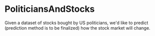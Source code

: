 # PoliticiansAndStocks
Given a dataset of stocks bought by US politicians, we'd like to predict (prediction method is to be finalized) how the stock market will change.
